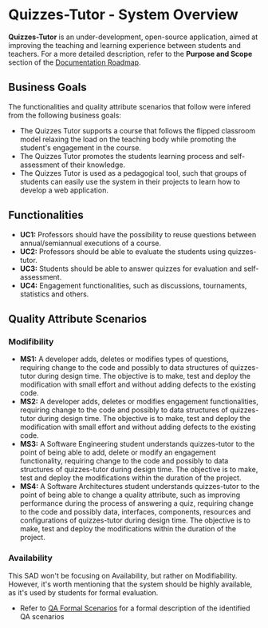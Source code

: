 # Quizzes-Tutor - System Overview

**Quizzes-Tutor** is an under-development, open-source application, aimed at improving the teaching and learning experience between students and teachers. For a more detailed description, refer to the **Purpose and Scope** section of the [Documentation Roadmap](documentation_roadmap.md).

## Business Goals

The functionalities and quality attribute scenarios that follow were infered from the following business goals:

- The Quizzes Tutor supports a course that follows the flipped classroom model relaxing the load on the teaching body while promoting the student's engagement in the course.
- The Quizzes Tutor promotes the students learning process and self-assessment of their knowledge.
- The Quizzes Tutor is used as a pedagogical tool, such that groups of students can easily use the system in their projects to learn how to develop a web application.

## Functionalities

- **UC1:** Professors should have the possibility to reuse questions between annual/semiannual executions of a course.
- **UC2:** Professors should be able to evaluate the students using quizzes-tutor.
- **UC3:** Students should be able to answer quizzes for evaluation and self-assessment.
- **UC4:** Engagement functionalities, such as discussions, tournaments, statistics and others.

## Quality Attribute Scenarios

### Modifibility

- **MS1:** A developer adds, deletes or modifies types of questions, requiring change to the code and possibly to data structures of quizzes-tutor during design time. The objective is to make, test and deploy the modification with small effort and without adding defects to the existing code.
- **MS2:** A developer adds, deletes or modifies engagement functionalities, requiring change to the code and possibly to data structures of quizzes-tutor during design time. The objective is to make, test and deploy the modification with small effort and without adding defects to the existing code.
- **MS3:** A Software Engineering student understands quizzes-tutor to the point of being able to add, delete or modify an engagement functionality, requiring change to the code and possibly to data structures of quizzes-tutor during design time. The objective is to make, test and deploy the modifications within the duration of the project.
- **MS4:** A Software Architectures student understands quizzes-tutor to the point of being able to change a quality attribute, such as improving performance during the process of answering a quiz, requiring change to the code and possibly data, interfaces, components, resources and configurations of quizzes-tutor during design time. The objective is to make, test and deploy the modifications within the duration of the project. 

### Availability

This SAD won't be focusing on Availability, but rather on Modifiability. However, it's worth mentioning that the system should be highly available, as it's used by students for formal evaluation.

- Refer to [QA Formal Scenarios](quality_attribute_formal_scenarios.md) for a formal description of the identified QA scenarios
